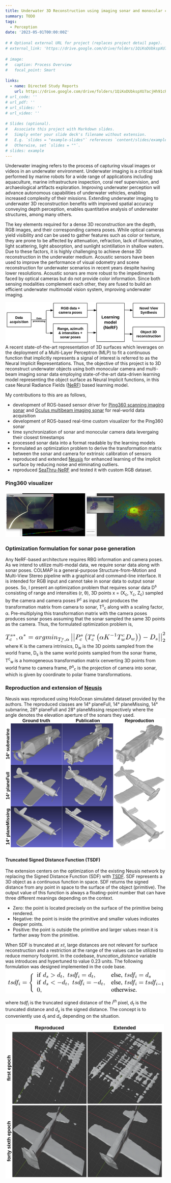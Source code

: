 ```yaml
---
title: Underwater 3D Reconstruction using imaging sonar and monocular camera
summary: TODO
tags:
  - Perception
date: '2023-05-01T00:00:00Z'

# # Optional external URL for project (replaces project detail page).
# external_link: 'https://drive.google.com/drive/folders/1QiKoDUbkspXU7acjHh91cRRhuZhNsnxe'

# image:
#   caption: Process Overview
#   focal_point: Smart

links:
  - name: Directed Study Reports
    url: https://drive.google.com/drive/folders/1QiKoDUbkspXU7acjHh91cRRhuZhNsnxe
# url_code: ''
# url_pdf: ''
# url_slides: ''
# url_video: ''

# Slides (optional).
#   Associate this project with Markdown slides.
#   Simply enter your slide deck's filename without extension.
#   E.g. `slides = "example-slides"` references `content/slides/example-slides.md`.
#   Otherwise, set `slides = ""`.
# slides: example
---
```


Underwater imaging refers to the process of capturing visual images or videos in an underwater environment. Underwater imaging is a critical task performed by marine robots for a wide range of applications including aquaculture, marine infrastructure inspection, coral reef supervision, and archaeological artifacts exploration. Improving underwater perception will advance autonomous capabilities of underwater vehicles, enabling increased complexity of their missions. Extending underwater imaging to underwater 3D reconstruction benefits with improved spatial accuracy conveying depth perception, enables quantitative analysis of underwater structures, among many others.

The key elements required for a dense 3D reconstruction are the depth, RGB images, and their corresponding camera poses. While optical cameras yield visibility and can be used to gather features such as color or texture, they are prone to be affected by attenuation, refraction, lack of illumination, light scattering, light absorption, and sunlight scintillation in shallow waters. Due to these factors, it is highly challenging to achieve dense 3D reconstruction in the underwater medium. Acoustic sensors have been used to improve the performance of visual odometry and scene reconstruction for underwater scenarios in recent years despite having lower resolutions. Acoustic sonars are more robust to the impediments faced by optical cameras but do not provide color information. Since both sensing modalities complement each other, they are fused to build an efficient underwater multimodal vision system, improving underwater imaging.

![screen render text](highlevelpo.png "High level process overview of underwater 3D reconstruction")
A recent state-of-the-art representation of 3D surfaces which leverages on the deployment of a Multi-Layer Perceptron (MLP) to fit a continuous function that implicitly represents a signal of interest is referred to as the Neural Implicit Representations. Thus, the objective of this project is to 3D reconstruct underwater objects using both monocular camera and multi-beam imaging sonar data employing state-of-the-art data-driven learning model representing the object surface as Neural Implicit functions, in this case Neural Radiance Fields ([NeRF](https://arxiv.org/abs/2003.08934)) based learning model.

My contributions to this are as follows,
- development of ROS-based sensor driver for [Ping360 scanning imaging sonar](https://bluerobotics.com/store/sonars/imaging-sonars/ping360-sonar-r1-rp/) and [Oculus multibeam imaging sonar](https://www.blueprintsubsea.com/downloads/oculus/UM-148-P01222-05.pdf) for real-world data acquisition
- development of ROS-based real-time custom visualizer for the Ping360 sonar
- time synchronization of sonar and monocular camera data levergaing their closest timestamps
- processed sonar data into a format readable by the learning models
- formulated an optimization problem to derive the transformation matrix between the sonar and camera for extrinsic calibration of sensors
- reproduced and extended [Neusis](https://rpl.ri.cmu.edu/neusis/) for enhanced learning of the implicit surface by reducing noise and eliminating outliers.
- reproduced [SeaThru-NeRF](https://sea-thru-nerf.github.io/) and tested it with custom RGB dataset.

### Ping360 visualizer
![screen render text](viz.png "Sonar data visualized as LaserScan and MarkerArray in real-time")

### Optimization formulation for sonar pose generation
Any NeRF-based architecture requires RBG information and camera poses. As we intend to utilize multi-modal data, we require sonar data along with sonar poses. COLMAP is a general-purpose Structure-from-Motion and Multi-View Stereo pipeline with a graphical and command-line interface. It is intended for RGB input and cannot take in sonar data to output sonar poses. So, I present an optimization problem that requires sonar data D<sup>s</sup> consisting of range and intensities (r, &theta;), 3D points x = (X<sub>c</sub>, Y<sub>c</sub>, Z<sub>c</sub>) sampled by the camera and camera poses P<sup>c</sup> as input and produces the transformation matrix from camera to sonar, T<sup>s</sup><sub>c</sub> along with a scaling factor, &alpha;. Pre-multiplying this transformation matrix with the camera poses produces sonar poses assuming that the sonar sampled the same 3D points as the camera. Thus, the formulated optimization problem is,

![screen render text](eqn.png)
where K is the camera intrinsics, D<sub>w</sub> is the 3D points sampled from the world frame, D<sub>s</sub> is the same world points sampled from the sonar frame, T<sup>c</sup><sub>w</sub> is a homogeneous transformation matrix cenverting 3D points from world frame to camera frame, P<sup>s</sup><sub>c</sub> is the projection of camera into sonar, which is given by coordinate to polar frame transformations.

### Reproduction and extension of [Neusis](https://rpl.ri.cmu.edu/neusis/)
Neusis was reproduced using HoloOcean simulated dataset provided by the authors. The reproduced classes are 14° planeFull, 14° planeMissing, 14° submarine, 28° planeFull and 28° planeMissing respectively where the angle denotes the elevation aperture of the sonars they used.
![screen render text](neusis_rep.png "Comparison between the simulated groundtruth data, published results and the reproduced results of three different classes")

#### Truncated Signed Distance Function (TSDF)
The extension centers on the optimization of the existing Neusis network by replacing the Signed Distance Function (SDF) with [TSDF](https://link.springer.com/content/pdf/10.1007/978-3-319-11755-3_40.pdf). SDF represents a 3D object as a continuous function in space. SDF returns the signed distance from any point in space to the surface of the object (primitive). The output value of this function is always a floating-point number that can have three different meanings depending on the context.
- Zero: the point is located precisely on the surface of the primitive being rendered.
- Negative: the point is inside the primitive and smaller values indicates deeper points.
- Positive: the point is outside the primitive and larger values mean it is farther away from the primitive.

When SDF is truncated at _±t_, large distances are not relevant for surface reconstruction and a restriction at the range of the values can be utilized to reduce memory footprint. In the codebase, _truncation_distance_ variable was introduces and hypertuned to value 0.23 units. The following formulation was designed implemented in the code base.
![screen render text](tsdf.png "Designed formula leveraging TSDF")

where _tsdf<sub>i</sub>_  is the truncated signed distance of the _i<sup>th</sup>_ pixel, _d<sub>t</sub>_ is the truncated distance and _d<sub>s</sub>_ is the signed distance. The concept is to conveniently use _d<sub>t</sub>_ and _d<sub>s</sub>_ depending on the situation.

![screen render text](neusis.png "Extension of the 14° planeFull class. TSDF has overcome noise near the rear end of the plane at earlier epochs")


